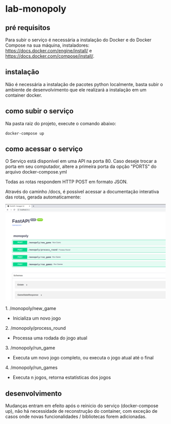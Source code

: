# lab-monopoly

## pré requisitos
Para subir o serviço é necessária a instalação do Docker e do Docker Compose na sua máquina, instaladores: https://docs.docker.com/engine/install/ e https://docs.docker.com/compose/install/.

## instalação
Não é necessária a instalação de pacotes python localmente, basta subir o ambiente de desenvolvimento que ele realizará a instalação em um container docker.

## como subir o serviço
Na pasta raiz do projeto, execute o comando abaixo:

```console
docker-compose up
```

## como acessar o serviço
O Serviço está disponível em uma API na porta 80. Caso deseje trocar a porta em seu computador, altere a primeira porta da opção "PORTS" do arquivo docker-compose.yml

Todas as rotas respondem HTTP POST em formato JSON.

Através do caminho /docs, é possível acessar a documentação interativa das rotas, gerada automaticamente:

![documentação swagger da aplicação](https://raw.githubusercontent.com/chris-redfield/lab-monopoly/main/images/docs.png)

​1. /monopoly​/new_game

* Inicializa um novo jogo

​2. /monopoly​/process_round

* Processa uma rodada do jogo atual

​3. /monopoly​/run_game

* Executa um novo jogo completo, ou executa o jogo atual até o final

​4. /monopoly​/run_games

* Executa n jogos, retorna estatísticas dos jogos

## desenvolvimento
Mudanças entram em efeito após o reinicio do serviço (docker-compose up), não há necessidade de reconstrução do container, com exceção de casos onde novas funcionalidades / bibliotecas forem adicionadas.